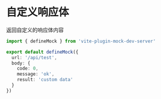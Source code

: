# 自定义响应体

返回自定义的响应体内容

```ts
import { defineMock } from 'vite-plugin-mock-dev-server'

export default defineMock({
  url: '/api/test',
  body: {
    code: 0,
    message: 'ok',
    result: 'custom data'
  }
})
```
